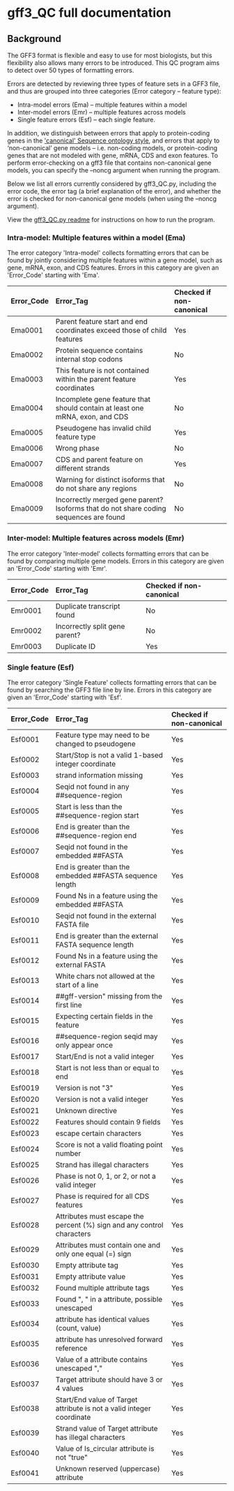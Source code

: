 # gff3_QC full documentation

## Background

The GFF3 format is flexible and easy to use for most biologists, but this flexibility also allows many errors to be introduced. This QC program aims to detect over 50 types of formatting errors. 

Errors are detected by reviewing three types of feature sets in a GFF3 file, and thus are grouped into three categories (Error category – feature type):
* Intra-model errors (Ema) – multiple features within a model
* Inter-model errors (Emr) – multiple features across models
* Single feature errors (Esf) – each single feature.

In addition, we distinguish between errors that apply to protein-coding genes in the ['canonical' Sequence ontology style](https://github.com/The-Sequence-Ontology/Specifications/blob/master/gff3.md), and errors that apply to ‘non-canonical’ gene models – i.e. non-coding models, or protein-coding genes that are not modeled with gene, mRNA, CDS and exon features. To perform error-checking on a gff3 file that contains non-canonical gene models, you can specify the –noncg argument when running the program. 

Below we list all errors currently considered by gff3_QC.py, including the error code, the error tag (a brief explanation of the error), and whether the error is checked for non-canonical gene models (when using the –noncg argument).

View the [gff3_QC.py readme](https://github.com/NAL-i5K/GFF3toolkit/blob/master/gff3_QC.md) for instructions on how to run the program.

### Intra-model: Multiple features within a model (Ema)
The error category 'Intra-model' collects formatting errors that can be found by jointly considering multiple features within a gene model, such as gene, mRNA, exon, and CDS features. Errors in this category are given an 'Error_Code' starting with 'Ema'.

|Error_Code|Error_Tag|Checked if non-canonical|
|:------|:------|:-----|
|Ema0001|Parent feature start and end coordinates exceed those of child features|Yes|
|Ema0002|Protein sequence contains internal stop codons|No|
|Ema0003|This feature is not contained within the parent feature coordinates|Yes|
|Ema0004|Incomplete gene feature that should contain at least one mRNA, exon, and CDS|No|
|Ema0005|Pseudogene has invalid child feature type|Yes|
|Ema0006|Wrong phase|No|
|Ema0007|CDS and parent feature on different strands|Yes|
|Ema0008|Warning for distinct isoforms that do not share any regions|No|
|Ema0009|Incorrectly merged gene parent? Isoforms that do not share coding sequences are found|No|

### Inter-model: Multiple features across models (Emr)
The error category 'Inter-model' collects formatting errors that can be found by comparing multiple gene models. Errors in this category are given an 'Error_Code' starting with 'Emr'.

|Error_Code|Error_Tag|Checked if non-canonical|
|:------|:------|:-----|
|Emr0001|Duplicate transcript found|No|
|Emr0002|Incorrectly split gene parent?|No|
|Emr0003|Duplicate ID|Yes|

### Single feature (Esf)
The error category 'Single Feature' collects formatting errors that can be found by searching the GFF3 file line by line. Errors in this category are given an 'Error_Code' starting with 'Esf'.

|Error_Code|Error_Tag|Checked if non-canonical|
|:------|:------|:-----|
|Esf0001|Feature type may need to be changed to pseudogene|Yes|
|Esf0002|Start/Stop is not a valid 1-based integer coordinate|Yes|
|Esf0003|strand information missing|Yes|
|Esf0004|Seqid not found in any ##sequence-region|Yes|
|Esf0005|Start is less than the ##sequence-region start|Yes|
|Esf0006|End is greater than the ##sequence-region end|Yes|
|Esf0007|Seqid not found in the embedded ##FASTA|Yes|
|Esf0008|End is greater than the embedded ##FASTA sequence length|Yes|
|Esf0009|Found Ns in a feature using the embedded ##FASTA|Yes|
|Esf0010|Seqid not found in the external FASTA file|Yes|
|Esf0011|End is greater than the external FASTA sequence length|Yes|
|Esf0012|Found Ns in a feature using the external FASTA|Yes|
|Esf0013|White chars not allowed at the start of a line|Yes|
|Esf0014|##gff-version" missing from the first line|Yes|
|Esf0015|Expecting certain fields in the feature|Yes|
|Esf0016|##sequence-region seqid may only appear once|Yes|
|Esf0017|Start/End is not a valid integer|Yes|
|Esf0018|Start is not less than or equal to end|Yes|
|Esf0019|Version is not "3"|Yes|
|Esf0020|Version is not a valid integer|Yes|
|Esf0021|Unknown directive|Yes|
|Esf0022|Features should contain 9 fields|Yes|
|Esf0023|escape certain characters|Yes|
|Esf0024|Score is not a valid floating point number|Yes|
|Esf0025|Strand has illegal characters|Yes|
|Esf0026|Phase is not 0, 1, or 2, or not a valid integer|Yes|
|Esf0027|Phase is required for all CDS features|Yes|
|Esf0028|Attributes must escape the percent (%) sign and any control characters|Yes|
|Esf0029|Attributes must contain one and only one equal (=) sign|Yes|
|Esf0030|Empty attribute tag|Yes|
|Esf0031|Empty attribute value|Yes|
|Esf0032|Found multiple attribute tags|Yes|
|Esf0033|Found ", " in a attribute, possible unescaped|Yes|
|Esf0034|attribute has identical values (count, value)|Yes|
|Esf0035|attribute has unresolved forward reference|Yes|
|Esf0036|Value of a attribute contains unescaped ","|Yes|
|Esf0037|Target attribute should have 3 or 4 values|Yes|
|Esf0038|Start/End value of Target attribute is not a valid integer coordinate|Yes|
|Esf0039|Strand value of Target attribute has illegal characters|Yes|
|Esf0040|Value of Is_circular attribute is not "true"|Yes|
|Esf0041|Unknown reserved (uppercase) attribute|Yes|
